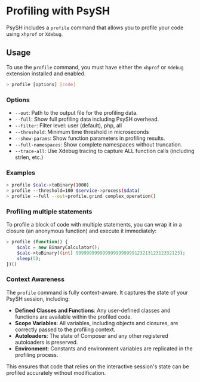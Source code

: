 # Profiling with PsySH

PsySH includes a `profile` command that allows you to profile your code using `xhprof` or `Xdebug`.

## Usage

To use the `profile` command, you must have either the `xhprof` or `Xdebug` extension installed and enabled.

```bash
> profile [options] [code]
```

### Options

* `--out`: Path to the output file for the profiling data.
* `--full`: Show full profiling data including PsySH overhead.
* `--filter`: Filter level: user (default), php, all
* `--threshold`: Minimum time threshold in microseconds
* `--show-params`: Show function parameters in profiling results.
* `--full-namespaces`: Show complete namespaces without truncation.
* `--trace-all`: Use Xdebug tracing to capture ALL function calls (including strlen, etc.)

### Examples

```bash
> profile $calc->toBinary(1000)
> profile --threshold=100 $service->process($data)
> profile --full --out=profile.grind complex_operation()
```

### Profiling multiple statements

To profile a block of code with multiple statements, you can wrap it in a closure (an anonymous function) and execute it immediately:

```php
> profile (function() {
    $calc = new BinaryCalculator();
    $calc->toBinary((int) 999999999999999999999912321312312332123);
    sleep(5);
})()
```

### Context Awareness

The `profile` command is fully context-aware. It captures the state of your PsySH session, including:

*   **Defined Classes and Functions**: Any user-defined classes and functions are available within the profiled code.
*   **Scope Variables**: All variables, including objects and closures, are correctly passed to the profiling context.
*   **Autoloaders**: The state of Composer and any other registered autoloaders is preserved.
*   **Environment**: Constants and environment variables are replicated in the profiling process.

This ensures that code that relies on the interactive session's state can be profiled accurately without modification.

